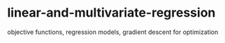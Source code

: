 # linear-and-multivariate-regression
objective functions, regression models, gradient descent for optimization
